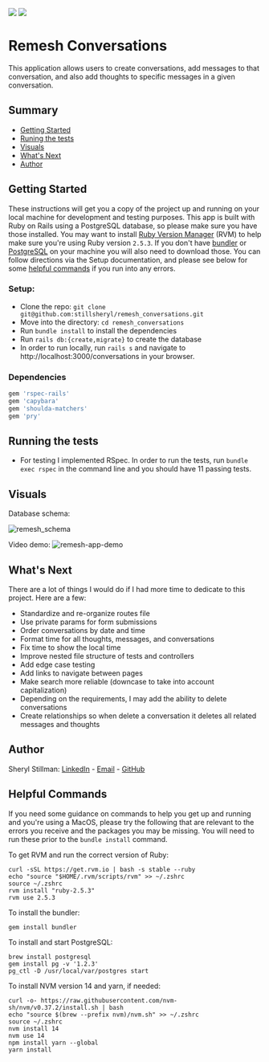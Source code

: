 <!-- Shields -->
![](https://img.shields.io/badge/Ruby-2.5.3-red)
![](https://img.shields.io/badge/Rails-6.1.2.1-informational?style=flat&logo=<LOGO_NAME>&logoColor=white&color=2bbc8a)

# Remesh Conversations

This application allows users to create conversations, add messages to that conversation, and also add thoughts to specific messages in a given conversation.

## Summary

  - [Getting Started](#getting-started)
  - [Runing the tests](#running-the-tests)
  - [Visuals](#visuals)
  - [What's Next](#whats-next)
  - [Author](#author)

## Getting Started

These instructions will get you a copy of the project up and running on your local machine for development and testing purposes. This app is built with Ruby on Rails using a PostgreSQL database, so please make sure you have those installed. You may want to install [Ruby Version Manager](https://rvm.io/) (RVM) to help make sure you're using Ruby version `2.5.3`. If you don't have [bundler](https://bundler.io/) or [PostgreSQL](https://www.postgresql.org/) on your machine you will also need to download those. You can follow directions via the Setup documentation, and please see below for some [helpful commands](#helpful-commands) if you run into any errors.

### Setup:
- Clone the repo: `git clone git@github.com:stillsheryl/remesh_conversations.git`
- Move into the directory: `cd remesh_conversations`
- Run `bundle install` to install the dependencies
- Run `rails db:{create,migrate}` to create the database
- In order to run locally, run `rails s` and navigate to http://localhost:3000/conversations in your browser.

### Dependencies

```ruby
gem 'rspec-rails'
gem 'capybara'
gem 'shoulda-matchers'
gem 'pry'
```

## Running the tests

* For testing I implemented RSpec. In order to run the tests, run `bundle exec rspec` in the command line and you should have 11 passing tests.

## Visuals

Database schema:

![remesh_schema](https://user-images.githubusercontent.com/7945439/107723449-557fbf00-6c9e-11eb-81f0-3d8d57892e25.png)

Video demo:
![remesh-app-demo](https://j.gifs.com/NLNkPN.gif)

## What's Next

There are a lot of things I would do if I had more time to dedicate to this project. Here are a few:

* Standardize and re-organize routes file
* Use private params for form submissions
* Order conversations by date and time
* Format time for all thoughts, messages, and conversations
* Fix time to show the local time
* Improve nested file structure of tests and controllers
* Add edge case testing
* Add links to navigate between pages
* Make search more reliable (downcase to take into account capitalization)
* Depending on the requirements, I may add the ability to delete conversations
* Create relationships so when delete a conversation it deletes all related messages and thoughts

## Author

Sheryl Stillman: [LinkedIn](https://www.linkedin.com/in/sherylstillman1/) - [Email](mailto:sheryl.stillman@gmail.com) -  [GitHub](https://github.com/stillsheryl)


## Helpful Commands

If you need some guidance on commands to help you get up and running and you're using a MacOS, please try the following that are relevant to the errors you receive and the packages you may be missing. You will need to run these prior to the `bundle install` command.

To get RVM and run the correct version of Ruby:
```
curl -sSL https://get.rvm.io | bash -s stable --ruby
echo "source "$HOME/.rvm/scripts/rvm" >> ~/.zshrc
source ~/.zshrc
rvm install "ruby-2.5.3"
rvm use 2.5.3
```

To install the bundler:
```
gem install bundler
```

To install and start PostgreSQL:
```
brew install postgresql
gem install pg -v '1.2.3'
pg_ctl -D /usr/local/var/postgres start
```

To install NVM version 14 and yarn, if needed:
```
curl -o- https://raw.githubusercontent.com/nvm-sh/nvm/v0.37.2/install.sh | bash
echo "source $(brew --prefix nvm)/nvm.sh" >> ~/.zshrc
source ~/.zshrc
nvm install 14
nvm use 14
npm install yarn --global
yarn install
```
